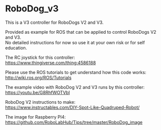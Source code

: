 # RoboDog_v3

This is a V3 controller for RoboDogs V2 and V3.

Provided as example for ROS that can be applied to control RoboDogs V2 and V3.<br/>
No detailed instructions for now so use it at your own risk or for self education.<br/>

The RC joystick for this controller:
https://www.thingiverse.com/thing:4586188


Please use the ROS tutorials to get understand how this code works:<br/>
http://wiki.ros.org/ROS/Tutorials

The example video with RoboDog V2 and V3 runs by this controller:<br/>
https://youtu.be/G8RhfWOTVbI

RoboDog V2 instructions to make:<br/>
https://www.instructables.com/DIY-Spot-Like-Quadruped-Robot/

The image for Raspberry PI4:
https://github.com/RoboLabHub/Tips/tree/master/RoboDog_image
